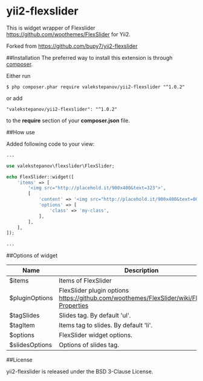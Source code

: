 yii2-flexslider
================================================================================

This is widget wrapper of Flexslider https://github.com/woothemes/FlexSlider for Yii2. 

Forked from https://github.com/bupy7/yii2-flexslider

##Installation
The preferred way to install this extension is through [composer](http://getcomposer.org/download/).

Either run
```
$ php composer.phar require valekstepanov/yii2-flexslider "^1.0.2"
```

or add
```
"valekstepanov/yii2-flexslider": "^1.0.2"
```

to the **require** section of your **composer.json** file.

##How use

Added following code to your view:

```php
...

use valekstepanov\flexslider\FlexSlider;

echo FlexSlider::widget([
    'items' => [
        '<img src="http://placehold.it/900x400&text=323">',
        [
            'content' => '<img src="http://placehold.it/900x400&text=001">',
            'options' => [
                'class' => 'my-class',
            ],
        ],
    ],
]); 

...
```

##Options of widget

| **Name**       | **Description**                                                                              |
|----------------|----------------------------------------------------------------------------------------------|
| $items         | Items of FlexSlider                                                                          |
| $pluginOptions | FlexSlider plugin options https://github.com/woothemes/FlexSlider/wiki/FlexSlider-Properties |
| $tagSlides     | Slides tag. By default 'ul'.                                                                 |
| $tagItem       | Items tag to slides. By default 'li'.                                                        |
| $options       | FlexSlider widget options.                                                                   |
| $slidesOptions | Options of slides tag.                                                                       |

##License

yii2-flexslider is released under the BSD 3-Clause License.
